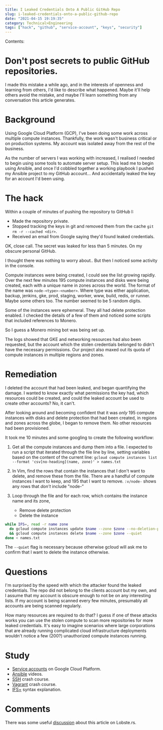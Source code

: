 ```yaml
---
title: I Leaked Credentials Onto A Public GitHub Repo
slug: i-leaked-credentials-onto-a-public-github-repo
date: "2021-04-15 19:19:35"
category: Technical>Engineering
tags: ["hack", "github", "service-account", "keys", "security"]
---
```


Contents:
<TOCInline toc={props.toc} exclude="Overview" toHeading={2} />

# Don't post secrets to public GitHub repositories.

I made this mistake a while ago, and in the interests of openness and learning
from others, I'd like to describe what happened. Maybe it'll help others avoid
the mistake, and maybe I'll learn something from any conversation this article
generates.

# Background

Using Google Cloud Platform (GCP), I've been doing some work across multiple
compute instances. Thankfully, the work wasn't business critical or on
production systems. My account was isolated away from the rest of the
business.

As the number of servers I was working with increased, I realised I needed to
begin using some tools to automate server setup. This lead me to begin using
Ansible, and once I'd cobbled together a working playbook I pushed my Ansible
project to my GitHub account... And accidentally leaked the key for an
account I'd been using.

# The hack

Within a couple of minutes of pushing the repository to GitHub I:

- Made the repository private.
- Stopped tracking the keys in git and removed them from the cache `git rm -r --cached <dir>`.
- Received an email from Google saying they'd found leaked credentials.

OK, close call. The secret was leaked for less than 5 minutes. On my obscure
personal GitHub.

I thought there was nothing to worry about.. But then I noticed some activity
in the console.

Compute instances were being created, I could see the list growing rapidly.
Over the next few minutes 195 compute instances and disks were being created,
each with a unique name in zones across the world. The format of the name was
`node-<type>-<number>`. Where type was either application, backup, jenkins,
gke, prod, staging, worker, www, build, redis, or runner. Maybe some others
too. The number seemed to be 5 random digits.

Some of the instances were ephemeral. They all had delete protection enabled. I
checked the details of a few of them and noticed some scripts that included
references to Monero.

So I guess a Monero mining bot was being set up.

The logs showed that GKE and networking resources had also been requested, but
the account which the stolen credentials belonged to didn't have the necessary
permissions. Our project also maxed out its quota of compute instances in
multiple regions and zones.

# Remediation

I deleted the account that had been leaked, and began quantifying the
damage. I wanted to know exactly what permissions the key had, which
resources could be created, and could the leaked account be used to create
other accounts? No, it can't.

After looking around and becoming confident that it was _only_ 195 compute
instances with disks and delete protection that had been created, in regions
and zones across the globe, I began to remove them. No other resources had been
provisioned.

It took me 10 minutes and some googling to create the following workflow:

1. Get all the compute instances and dump them into a file. I expected to run a
   script that iterated through the file line by line, setting variables based
   on the content of the current line: `gcloud compute instances list --format 'csv[no-heading](name, zone)' > names.txt`

2. In Vim, find the rows that contain the instances that I don't want to
   delete, and remove these from the file. There are a handful of compute
   instances I want to keep, and 195 that I want to remove. `:v/node-` shows
   any rows that _don't_ include "node-&rdquo;

3. Loop through the file and for each row, which contains the instance name and its zone,
   - Remove delete protection
   - Delete the instance

```sh
while IFS=, read -r name zone
  do gcloud compute instances update $name --zone $zone --no-deletion-protection \
  && gcloud compute instances delete $name --zone $zone --quiet
done < names.txt
```

The `--quiet` flag is necessary because otherwise gcloud will ask me to confirm
that I want to delete the instance otherwise.

# Questions

I'm surprised by the speed with which the attacker found the leaked
credentials. The repo did not belong to the clients account but my own, and I
assume that my account is obscure enough to not be on any interesting lists. If
my account is being scanned every few minutes, presumably all accounts are
being scanned regularly.

How many resources are required to do that? I guess if one of these attacks
works you can use the stolen compute to scan more repositories for more leaked
credentials. It's easy to imagine scenarios where large corporations that are
already running complicated cloud infrastructure deployments wouldn't notice a
few (200?) unauthorized compute instances running.

# Study

- [Service accounts](https://www.youtube.com/playlist?list=PLIivdWyY5sqIlPnZ7cvkg2Ck-8ZZ8TA5t) on Google Cloud Platform.
- [Ansible](https://www.youtube.com/watch?v=goclfp6a2IQ&t=1962s) videos.
- [SSH](https://www.youtube.com/watch?v=hQWRp-FdTpc) crash course.
- [Vagrant](https://youtu.be/vBrezgoX) crash course.
- [IFS=](https://stackoverflow.com/questions/26479562/what-does-ifs-do-in-this-bash-loop-cat-file-while-ifs-read-r-line-do/26480210) syntax explanation.

# Comments

There was some useful [discussion](https://lobste.rs/s/5vwctk/i_leaked_credentials_onto_public_github) about this article on Lobste.rs.
